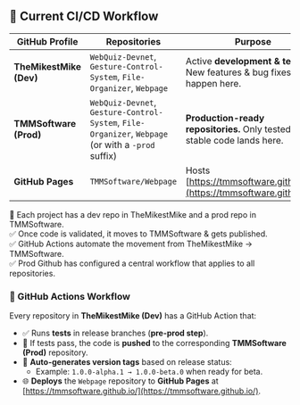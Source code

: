 ## 🔷 Current CI/CD Workflow

| **GitHub Profile**   | **Repositories** | **Purpose** |
|----------------------|-----------------|-------------|
| **TheMikestMike (Dev)** | `WebQuiz-Devnet`, `Gesture-Control-System`, `File-Organizer`, `Webpage` | Active **development & testing**. New features & bug fixes happen here. |
| **TMMSoftware (Prod)** | `WebQuiz-Devnet`, `Gesture-Control-System`, `File-Organizer`, `Webpage` (or with a `-prod` suffix) | **Production-ready repositories.** Only tested, stable code lands here. |
| **GitHub Pages** | `TMMSoftware/Webpage` | Hosts [https://tmmsoftware.github.io/](https://tmmsoftware.github.io/) |


📌 Each project has a dev repo in TheMikestMike and a prod repo in TMMSoftware.<br>
✅ Once code is validated, it moves to TMMSoftware & gets published.<br>
✅ GitHub Actions automate the movement from TheMikestMike → TMMSoftware.<br>
✅ Prod Github has configured a central workflow that applies to all repositories.<br>


### 🔄 GitHub Actions Workflow

Every repository in **TheMikestMike (Dev)** has a GitHub Action that:

- ✅ Runs **tests** in release branches (**pre-prod step**).
- 🚀 If tests pass, the code is **pushed** to the corresponding **TMMSoftware (Prod)** repository.
- 🔖 **Auto-generates version tags** based on release status:  
  - Example: `1.0.0-alpha.1 → 1.0.0-beta.0` when ready for beta.
- 🌐 **Deploys** the `Webpage` repository to **GitHub Pages** at [https://tmmsoftware.github.io/](https://tmmsoftware.github.io/).


